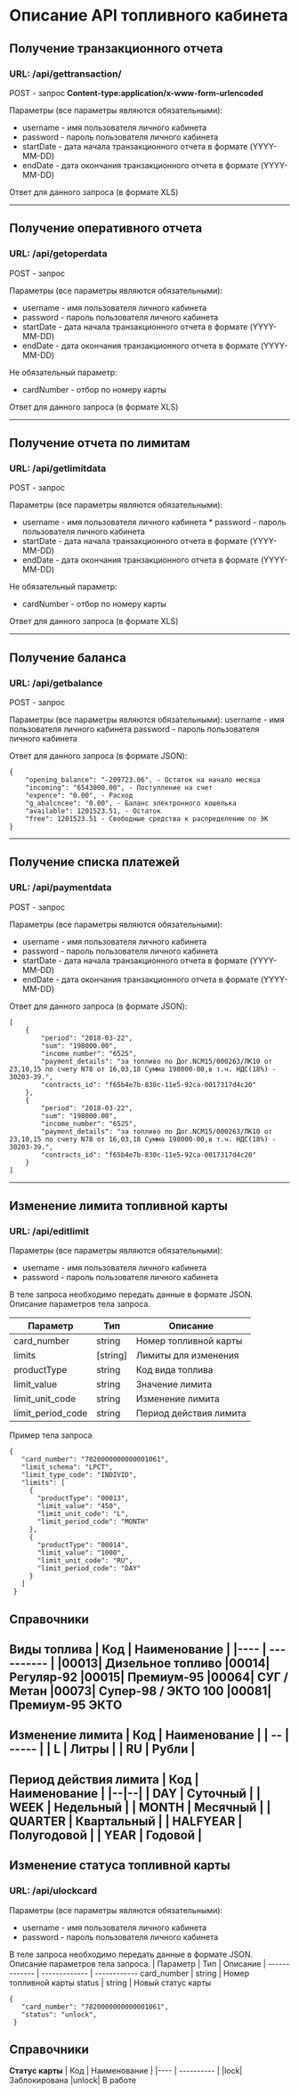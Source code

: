 # Описание API топливного кабинета

## Получение транзакционного отчета 
### URL: **/api/gettransaction/**

POST - запрос
**Content-type:application/x-www-form-urlencoded**

Параметры (все параметры являются обязательными): 
- username - имя пользователя личного кабинета 
- password - пароль пользователя личного кабинета 
- startDate -  дата начала транзакционного отчета в формате (YYYY-MM-DD)
- endDate -  дата окончания транзакционного отчета в формате (YYYY-MM-DD)

Ответ для данного запроса (в формате XLS)   

---
## Получение оперативного отчета 
### URL: **/api/getoperdata**

POST - запрос

Параметры (все параметры являются обязательными): 
- username - имя пользователя личного кабинета 
- password - пароль пользователя личного кабинета 
- startDate -  дата начала транзакционного отчета в формате (YYYY-MM-DD)
- endDate -  дата окончания транзакционного отчета в формате (YYYY-MM-DD)

Не обязательный параметр: 
- cardNumber  - отбор по номеру карты

Ответ для данного запроса (в формате XLS)

---
## Получение отчета по лимитам 
### URL: **/api/getlimitdata**

POST - запрос

Параметры (все параметры являются обязательными): 
- username - имя пользователя личного кабинета * password - пароль пользователя личного кабинета 
- startDate -  дата начала транзакционного отчета в формате (YYYY-MM-DD)
- endDate -  дата окончания транзакционного отчета в формате (YYYY-MM-DD)

Не обязательный параметр: 
- cardNumber  - отбор по номеру карты

Ответ для данного запроса (в формате XLS)

---
## Получение баланса
### URL: **/api/getbalance**

POST - запрос

Параметры (все параметры являются обязательными): 
username - имя пользователя личного кабинета 
password - пароль пользователя личного кабинета 

Ответ для данного запроса (в формате JSON):

    {
        "opening_balance": "-209723.06", - Остаток на начало месяца
        "incoming": "6543000.00", - Поступление на счет
        "expence": "0.00", - Расход
        "g_abalcncee": "0.00", - Баланс электронного кошелька
        "available": 1201523.51, - Остаток
        "free": 1201523.51 - Свободные средства к распределению по ЭК
    }

---
## Получение списка платежей
### URL: **/api/paymentdata**

POST - запрос

Параметры (все параметры являются обязательными): 
- username - имя пользователя личного кабинета 
- password - пароль пользователя личного кабинета 
- startDate -  дата начала транзакционного отчета в формате (YYYY-MM-DD)
- endDate -  дата окончания транзакционного отчета в формате (YYYY-MM-DD)

Ответ для данного запроса (в формате JSON):

    [
        {
            "period": "2018-03-22",
            "sum": "198000.00",
            "income_number": "6525",
            "payment_details": "за топливо по Дог.NСМ15/000263/ЛК10 от 23,10,15 по счету N78 от 16,03,18 Cумма 198000-00,в т.ч. НДС(18%) - 30203-39.",
            "contracts_id": "f65b4e7b-830c-11e5-92ca-0017317d4c20"
        },
        {
            "period": "2018-03-22",
            "sum": "198000.00",
            "income_number": "6525",
            "payment_details": "за топливо по Дог.NСМ15/000263/ЛК10 от 23,10,15 по счету N78 от 16,03,18 Cумма 198000-00,в т.ч. НДС(18%) - 30203-39.",
            "contracts_id": "f65b4e7b-830c-11e5-92ca-0017317d4c20"
        }
    ]

___
## Изменение лимита топливной карты
### URL: **/api/editlimit**

Параметры (все параметры являются обязательными): 
- username - имя пользователя личного кабинета 
- password - пароль пользователя личного кабинета 

В теле запроса необходимо передать данные в формате JSON.
Описание параметров тела запроса.

| Параметр     |     Тип       |     Описание |
------------- | ------------- | ------------
card_number  | string | Номер топливной карты 
limits 		 | [string] | Лимиты для изменения
productType | string | Код вида топлива
limit_value| string | Значение лимита
limit_unit_code | string | Изменение лимита
limit_period_code | string | Период действия лимита

Пример тела запроса

    {
       "card_number": "7820000000000001061",
       "limit_schema": "LPCT",
       "limit_type_code": "INDIVID",
       "limits": [
         {
           "productType": "00013",
           "limit_value": "450",
           "limit_unit_code": "L",
           "limit_period_code": "MONTH"
         },
         {
           "productType": "00014",
           "limit_value": "1000",
           "limit_unit_code": "RU",
           "limit_period_code": "DAY"
         }
       ]
     }

 Справочники
---
**Виды топлива**
| Код | Наименование |
|---- | ---------- |
|00013|  Дизельное топливо
|00014|  Регуляр-92
|00015|  Премиум-95
|00064|  СУГ / Метан
|00073|  Супер-98 / ЭКТО 100
|00081|  Премиум-95 ЭКТО
---
**Изменение лимита**
| Код | Наименование |
| -- | ----- |
| L  | Литры |
| RU | Рубли |
---
**Период действия лимита**
| Код | Наименование |
|--|--|
| DAY  | Суточный |
| WEEK  | Недельный |
| MONTH  | Месячный |
| QUARTER  | Квартальный |
| HALFYEAR  | Полугодовой |
| YEAR  | Годовой |
---

## Изменение статуса топливной карты
### URL: **/api/ulockcard**

Параметры (все параметры являются обязательными): 
- username - имя пользователя личного кабинета 
- password - пароль пользователя личного кабинета 

В теле запроса необходимо передать данные в формате JSON.
Описание параметров тела запроса.
| Параметр     |     Тип       |     Описание |
------------- | ------------- | ------------
card_number  | string | Номер топливной карты 
status 		 | string | Новый статус карты 

    {
       "card_number": "7820000000000001061",
       "status": "unlock",
     }
 Справочники
---
**Статус карты**
| Код | Наименование |
|---- | ---------- |
|lock|  Заблокирована
|unlock|  В работе


